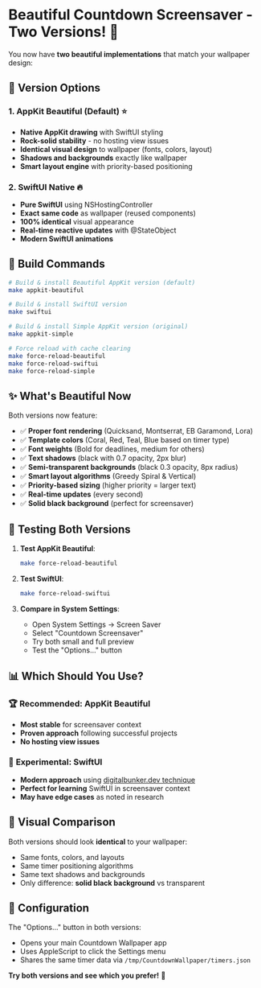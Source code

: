 # Beautiful Countdown Screensaver - Two Versions! 🎨

You now have **two beautiful implementations** that match your wallpaper design:

## 🎯 **Version Options**

### 1. **AppKit Beautiful** (Default) ⭐
- **Native AppKit drawing** with SwiftUI styling
- **Rock-solid stability** - no hosting view issues
- **Identical visual design** to wallpaper (fonts, colors, layout)
- **Shadows and backgrounds** exactly like wallpaper
- **Smart layout engine** with priority-based positioning

### 2. **SwiftUI Native** 🔥
- **Pure SwiftUI** using NSHostingController
- **Exact same code** as wallpaper (reused components)
- **100% identical** visual appearance
- **Real-time reactive updates** with @StateObject
- **Modern SwiftUI animations**

## 🔧 **Build Commands**

```bash
# Build & install Beautiful AppKit version (default)
make appkit-beautiful

# Build & install SwiftUI version
make swiftui

# Build & install Simple AppKit version (original)
make appkit-simple

# Force reload with cache clearing
make force-reload-beautiful
make force-reload-swiftui
make force-reload-simple
```

## ✨ **What's Beautiful Now**

Both versions now feature:

- ✅ **Proper font rendering** (Quicksand, Montserrat, EB Garamond, Lora)
- ✅ **Template colors** (Coral, Red, Teal, Blue based on timer type)
- ✅ **Font weights** (Bold for deadlines, medium for others)
- ✅ **Text shadows** (black with 0.7 opacity, 2px blur)
- ✅ **Semi-transparent backgrounds** (black 0.3 opacity, 8px radius)
- ✅ **Smart layout algorithms** (Greedy Spiral & Vertical)
- ✅ **Priority-based sizing** (higher priority = larger text)
- ✅ **Real-time updates** (every second)
- ✅ **Solid black background** (perfect for screensaver)

## 🧪 **Testing Both Versions**

1. **Test AppKit Beautiful**:
   ```bash
   make force-reload-beautiful
   ```

2. **Test SwiftUI**:
   ```bash
   make force-reload-swiftui
   ```

3. **Compare in System Settings**:
   - Open System Settings → Screen Saver
   - Select "Countdown Screensaver"
   - Try both small and full preview
   - Test the "Options..." button

## 📊 **Which Should You Use?**

### 🏆 **Recommended: AppKit Beautiful**
- **Most stable** for screensaver context
- **Proven approach** following successful projects
- **No hosting view issues**

### 🔬 **Experimental: SwiftUI**
- **Modern approach** using [digitalbunker.dev technique](https://digitalbunker.dev/creating-a-macos-screensaver-in-swiftui/)
- **Perfect for learning** SwiftUI in screensaver context
- **May have edge cases** as noted in research

## 🎨 **Visual Comparison**

Both versions should look **identical** to your wallpaper:
- Same fonts, colors, and layouts
- Same timer positioning algorithms
- Same text shadows and backgrounds
- Only difference: **solid black background** vs transparent

## 🔧 **Configuration**

The "Options..." button in both versions:
- Opens your main Countdown Wallpaper app
- Uses AppleScript to click the Settings menu
- Shares the same timer data via `/tmp/CountdownWallpaper/timers.json`

**Try both versions and see which you prefer!** 🚀

